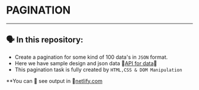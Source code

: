 # PAGINATION 
---
## 🗣 In this repository:

+ Create a pagination for some kind of 100  data's in `JSON` format.
+ Here we have sample design and json data 🧷[API for data](https://gist.github.com/rvsp/add40254aa126f045837fa5b51f47f1f)📍
+ This pagination task is fully created by `HTML,CSS & DOM Manipulation`

**You can 👀 see output in 🚀[netlify.com](https://dom-pagination-day15-by-arun.netlify.app/)